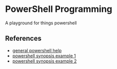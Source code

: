 # PowerShell Programming

A playground for things powershell

## References

* [general powershell help](https://ss64.com/ps/)
* [powershell synopsis example 1](https://docs.microsoft.com/en-us/powershell/scripting/developer/module/how-to-write-a-powershell-script-module?view=powershell-7)
* [powershell synopsis example 2](https://gist.github.com/9to5IT/9620683)
